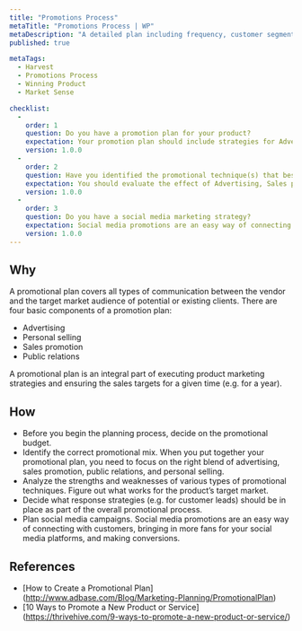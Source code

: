 ```yaml
---
title: "Promotions Process"
metaTitle: "Promotions Process | WP"
metaDescription: "A detailed plan including frequency, customer segments, market conditions, offerings, ad-word design, and messages."
published: true

metaTags:
  - Harvest
  - Promotions Process
  - Winning Product
  - Market Sense

checklist: 
  -
    order: 1
    question: Do you have a promotion plan for your product? 
    expectation: Your promotion plan should include strategies for Advertising, Personal selling, Sales promotions and Public relations 
    version: 1.0.0
  -
    order: 2
    question: Have you identified the promotional technique(s) that best suits your product?
    expectation: You should evaluate the effect of Advertising, Sales promotions, Public relations, Personal selling and identify the strengths and weaknesses of those techniques for your product.
    version: 1.0.0
  -
    order: 3
    question: Do you have a social media marketing strategy?
    expectation: Social media promotions are an easy way of connecting with customers. You should identify how to use social media promotions effectively for your product.
    version: 1.0.0
---
```


## Why
A promotional plan covers all types of communication between the vendor and the target market audience of potential or existing clients. There are four basic components of a promotion plan:
- Advertising
- Personal selling
- Sales promotion
- Public relations

A promotional plan is an integral part of executing product marketing strategies and ensuring the sales targets for a given time (e.g. for a year).

## How
- Before you begin the planning process, decide on the promotional budget.
- Identify the correct promotional mix. When you put together your promotional plan, you need to focus on the right blend of advertising, sales promotion, public relations, and personal selling.
- Analyze the strengths and weaknesses of various types of promotional techniques. Figure out what works for the product’s target market.
- Decide what response strategies (e.g. for customer leads) should be in place as part of the overall promotional process.
- Plan social media campaigns. Social media promotions are an easy way of connecting with customers, bringing in more fans for your social media platforms, and making conversions.


## References
- [How to Create a Promotional Plan] (http://www.adbase.com/Blog/Marketing-Planning/PromotionalPlan)
- [10 Ways to Promote a New Product or Service] (https://thrivehive.com/9-ways-to-promote-a-new-product-or-service/)
